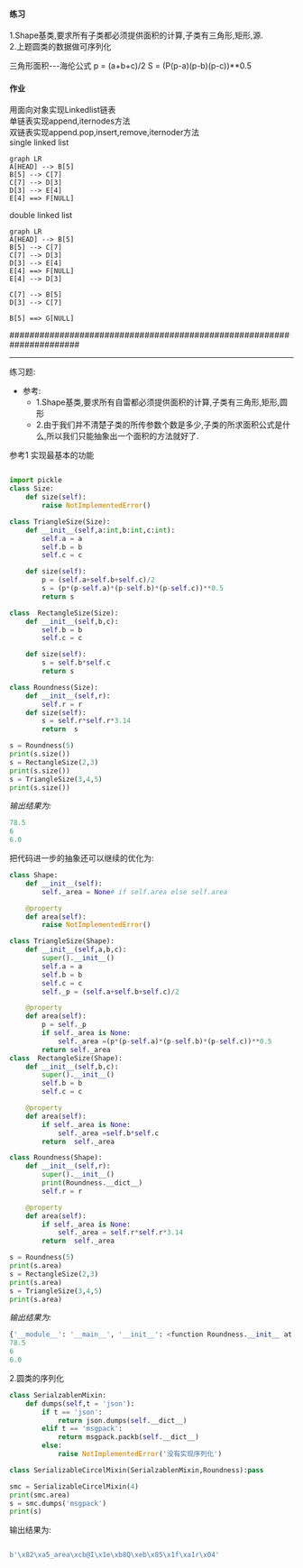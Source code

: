#### 练习
1.Shape基类,要求所有子类都必须提供面积的计算,子类有三角形,矩形,源.  
2.上题圆类的数据做可序列化


三角形面积---海伦公式
p = (a+b+c)/2
S = (P(p-a)(p-b)(p-c))**0.5

#### 作业

用面向对象实现Linkedlist链表  
单链表实现append,iternodes方法  
双链表实现append.pop,insert,remove,iternoder方法  
single linked list  
```mermaid
graph LR
A[HEAD] --> B[5]
B[5] --> C[7]
C[7] --> D[3]
D[3] --> E[4]
E[4] ==> F[NULL]

```
double linked list  
```mermaid
graph LR
A[HEAD] --> B[5]
B[5] --> C[7]
C[7] --> D[3]
D[3] --> E[4]
E[4] ==> F[NULL]
E[4] --> D[3]

C[7] --> B[5]
D[3] --> C[7]

B[5] ==> G[NULL]

```



######################################################################
*************
练习题:
* 参考:
    - 1.Shape基类,要求所有自雷都必须提供面积的计算,子类有三角形,矩形,圆形
    - 2.由于我们并不清楚子类的所传参数个数是多少,子类的所求面积公式是什么,所以我们只能抽象出一个面积的方法就好了.

参考1 实现最基本的功能
```py

import pickle
class Size:
    def size(self):
        raise NotImplementedError()

class TriangleSize(Size):
    def __init__(self,a:int,b:int,c:int):
        self.a = a
        self.b = b
        self.c = c

    def size(self):
        p = (self.a+self.b+self.c)/2
        s = (p*(p-self.a)*(p-self.b)*(p-self.c))**0.5
        return s

class  RectangleSize(Size):
    def __init__(self,b,c):
        self.b = b
        self.c = c

    def size(self):
        s = self.b*self.c
        return s

class Roundness(Size):
    def __init__(self,r):
        self.r = r
    def size(self):
        s = self.r*self.r*3.14
        return  s

s = Roundness(5)
print(s.size())
s = RectangleSize(2,3)
print(s.size())
s = TriangleSize(3,4,5)
print(s.size())
```

*输出结果为:*
```py
78.5
6
6.0
```

把代码进一步的抽象还可以继续的优化为:
```py
class Shape:
    def __init__(self):
        self._area = None# if self.area else self.area

    @property
    def area(self):
        raise NotImplementedError()

class TriangleSize(Shape):
    def __init__(self,a,b,c):
        super().__init__()
        self.a = a
        self.b = b
        self.c = c
        self._p = (self.a+self.b+self.c)/2

    @property
    def area(self):
        p = self._p
        if self._area is None:
            self._area =(p*(p-self.a)*(p-self.b)*(p-self.c))**0.5
        return self._area
class  RectangleSize(Shape):
    def __init__(self,b,c):
        super().__init__()
        self.b = b
        self.c = c

    @property
    def area(self):
        if self._area is None:
            self._area =self.b*self.c
        return  self._area

class Roundness(Shape):
    def __init__(self,r):
        super().__init__()
        print(Roundness.__dict__)
        self.r = r

    @property
    def area(self):
        if self._area is None:
            self._area = self.r*self.r*3.14
        return  self._area

s = Roundness(5)
print(s.area)
s = RectangleSize(2,3)
print(s.area)
s = TriangleSize(3,4,5)
print(s.area)

```
*输出结果为:*
```py
{'__module__': '__main__', '__init__': <function Roundness.__init__ at 0x00EDF4F8>, 'area': <property object at 0x00345390>, '__doc__': None}
78.5
6
6.0

```
2.圆类的序列化
```py
class SerialzablenMixin:
    def dumps(self,t = 'json'):
        if t == 'json':
            return json.dumps(self.__dict__)
        elif t == 'msgpack':
            return msgpack.packb(self.__dict__)
        else:
            raise NotImplementedError('没有实现序列化')

class SerializableCircelMixin(SerialzablenMixin,Roundness):pass

smc = SerializableCircelMixin(4)
print(smc.area)
s = smc.dumps('msgpack')
print(s)
```
输出结果为:

```py

b'\x82\xa5_area\xcb@I\x1e\xb8Q\xeb\x85\x1f\xa1r\x04'

```
